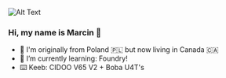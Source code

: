 <!--  ![Alt Text](https://i.ibb.co/XX0sLYy/ezgif-com-crop.gif)-->
![Alt Text](https://gifer.com/embed/PPy)
### Hi, my name is Marcin 👋
- 📍 I'm originally from Poland 🇵🇱 but now living in Canada 🇨🇦
- 🌱 I’m currently learning: Foundry! 
- ⌨️ Keeb: CIDOO V65 V2 + Boba U4T's  

<!--
**jackchinski/jackchinski** is a ✨ _special_ ✨ repository because its `README.md` (this file) appears on your GitHub profile.

Here are some ideas to get you started:

- 🔭 I’m currently working on ...
- 🌱 I’m currently learning ...
- 👯 I’m looking to collaborate on ...
- 🤔 I’m looking for help with ...
- 💬 Ask me about ...
- 📫 How to reach me: ...
- 😄 Pronouns: ...
- ⚡ Fun fact: ...
-->
